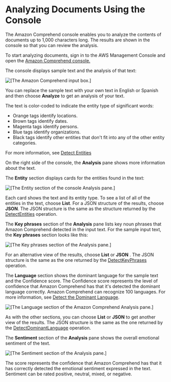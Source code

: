 # Analyzing Documents Using the Console<a name="get-started-console-analysis"></a>

The Amazon Comprehend console enables you to analyze the contents of documents up to 1,000 characters long\. The results are shown in the console so that you can review the analysis\.

To start analyzing documents, sign in to the AWS Management Console and open the [Amazon Comprehend console\.](https://console.aws.amazon.com/comprehend/home?region=us-east-1#api-explorer:)

The console displays sample text and the analysis of that text: 

![\[The Amazon Comprehend input box.\]](http://docs.aws.amazon.com/comprehend/latest/dg/images/gs-image-10.png)

You can replace the sample text with your own text in English or Spanish and then choose **Analyze** to get an analysis of your text\.

The text is color\-coded to indicate the entity type of significant words:
+ Orange tags identify locations\.
+ Brown tags identify dates\.
+ Magenta tags identify persons\.
+ Blue tags identify organizations\.
+ Black tags identify other entities that don't fit into any of the other entity categories\.

For more information, see [Detect Entities](how-entities.md)

On the right side of the console, the **Analysis** pane shows more information about the text\.

The **Entity** section displays cards for the entities found in the text:

![\[The Entity section of the console Analysis pane.\]](http://docs.aws.amazon.com/comprehend/latest/dg/images/gs-image-20.png)

Each card shows the text and its entity type\. To see a list of all of the entities in the text, choose **List**\. For a JSON structure of the results, choose **JSON**\. The JSON structure is the same as the structure returned by the [DetectEntities](API_DetectEntities.md) operation\.

The **Key phrases** section of the **Analysis** pane lists key noun phrases that Amazon Comprehend detected in the input text\. For the sample input text, the **Key phrases** section looks like this:

![\[The Key phrases section of the Analysis pane.\]](http://docs.aws.amazon.com/comprehend/latest/dg/images/gs-image-30.png)

For an alternative view of the results, choose **List** or **JSON** \. The JSON structure is the same as the one returned by the [DetectKeyPhrases](API_DetectKeyPhrases.md) operation\.

The **Language** section shows the dominant language for the sample text and the Confidence score\. The Confidence score represents the level of confidence that Amazon Comprehend has that it's detected the dominant language correctly\. Amazon Comprehend can recognize 100 languages\. For more information, see [Detect the Dominant Language](how-languages.md)\.

![\[The Language section of the Amazon Comprehend Analysis pane.\]](http://docs.aws.amazon.com/comprehend/latest/dg/images/gs-image-40.png)

As with the other sections, you can choose **List** or **JSON** to get another view of the results\. The JSON structure is the same as the one returned by the [DetectDominantLanguage](API_DetectDominantLanguage.md) operation\.

The **Sentiment** section of the **Analysis** pane shows the overall emotional sentiment of the text\. 

![\[The Sentiment section of the Analysis pane.\]](http://docs.aws.amazon.com/comprehend/latest/dg/images/gs-image-50.png)

The score represents the confidence that Amazon Comprehend has that it has correctly detected the emotional sentiment expressed in the text\. Sentiment can be rated positive, neutral, mixed, or negative\.